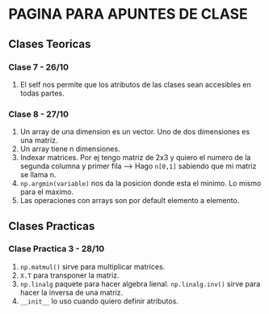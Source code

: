 # PAGINA PARA APUNTES DE CLASE

## Clases Teoricas

### Clase 7 - 26/10
1. El self nos permite que los atributos de las clases sean accesibles en todas partes.

### Clase 8 - 27/10
1. Un array de una dimension es un vector. Uno de dos dimensiones es una matriz.
2. Un array tiene n dimensiones.
3. Indexar matrices. Por ej tengo matriz de 2x3 y quiero el numero de la segunda columna y primer fila --> Hago `n[0,1]` sabiendo que mi matriz se llama n.
4. `np.argmin(variable)` nos da la posicion donde esta el minimo. Lo mismo para el maximo.
5. Las operaciones con arrays son por default elemento a elemento.
## Clases Practicas

### Clase Practica 3 - 28/10
1. `np.matmul()` sirve para multiplicar matrices.
2. `X.T` para transponer la matriz.
3. `np.linalg` paquete para hacer algebra lienal. `np.linalg.inv()` sirve para hacer la inversa de una matriz.
4. `__init__` lo uso cuando quiero definir atributos.